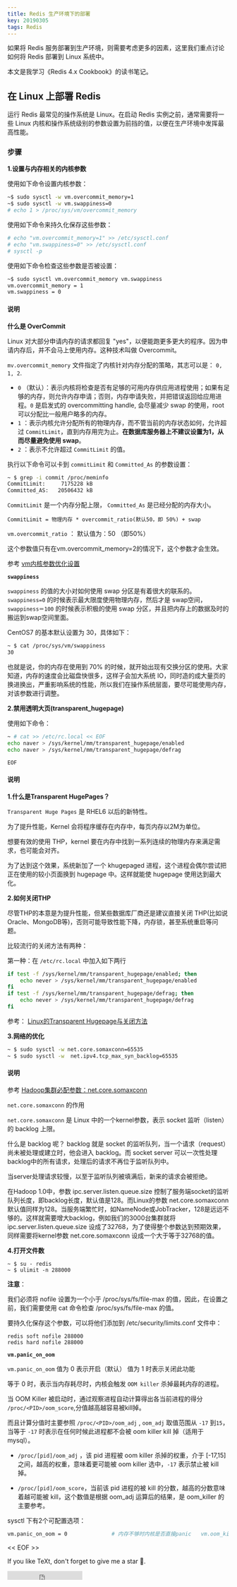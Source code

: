 ```yaml
---
title: Redis 生产环境下的部署
key: 20190305
tags: Redis
---
```


如果将 Redis 服务部署到生产环境，则需要考虑更多的因素，这里我们重点讨论如何将 Redis 部署到 Linux 系统中。

本文是我学习《Redis 4.x Cookbook》的读书笔记。

<!--more-->


## 在 Linux 上部署 Redis

运行 Redis 最常见的操作系统是 Linux。在启动 Redis 实例之前，通常需要将一些 Linux 内核和操作系统级别的参数设置为前挡的值，以便在生产环境中发挥最高性能。

### 步骤

**1.设置与内存相关的内核参数**

使用如下命令设置内核参数：

```bash
~$ sudo sysctl -w vm.overcommit_memory=1
~$ sudo sysctl -w vm.swappiness=0
# echo 1 > /proc/sys/vm/overcommit_memory
```



使用如下命令来持久化保存这些参数：

```bash
# echo "vm.overcommit_memory=1" >> /etc/sysctl.conf
# echo "vm.swappiness=0" >> /etc/sysctl.conf
# sysctl -p

```

使用如下命令检查这些参数是否被设置：

```bash
~$ sudo sysctl vm.overcommit_memory vm.swappiness
vm.overcommit_memory = 1
vm.swappiness = 0
```

#### 说明

**什么是 OverCommit**

Linux 对大部分申请内存的请求都回复 "yes"，以便能跑更多更大的程序。因为申请内存后，并不会马上使用内存。这种技术叫做 Overcommit。


`mv.overcommit_memory` 文件指定了内核针对内存分配的策略，其志可以是： `0, 1, 2`.

- `0` （默认）：表示内核将检查是否有足够的可用内存供应用进程使用；如果有足够的内存，则允许内存申请；否则，内存申请失败，并把错误返回给应用进程。`0` 是启发式的 overcommitting handle, 会尽量减少 swap 的使用，root 可以分配比一般用户略多的内存。
- `1` ：表示内核允许分配所有的物理内存，而不管当前的内存状态如何，允许超过 `CommitLimit`，直到内存用完为止。**在数据库服务器上不建议设置为1，从而尽量避免使用 swap**。
- `2` ：表示不允许超过 `CommitLimit` 的值。

执行以下命令可以卡到 `commitLimit` 和 `Committed_As` 的参数设置：

```bash
~ $ grep -i commit /proc/meminfo
CommitLimit:     7175228 kB
Committed_AS:   20506432 kB
```

`CommitLimit` 是一个内存分配上限，
`Committed_As` 是已经分配的内存大小。

```
CommitLimit = 物理内存 * overcommit_ratio(默认50，即 50%) + swap
```

`vm.overcommit_ratio` ： 默认值为：50 （即50%）

这个参数值只有在vm.overcommit_memory=2的情况下，这个参数才会生效。


参考 [vm内核参数优化设置](http://www.cnblogs.com/wjoyxt/p/3777042.html)

**`swappiness`**


`swappiness` 的值的大小对如何使用 swap 分区是有着很大的联系的。`swappiness=0` 的时候表示最大限度使用物理内存，然后才是 swap空间，`swappiness＝100` 的时候表示积极的使用 swap 分区，并且把内存上的数据及时的搬运到swap空间里面。

CentOS7 的基本默认设置为 30，具体如下：
    
```bash
~ $ cat /proc/sys/vm/swappiness
30
```


也就是说，你的内存在使用到 70% 的时候，就开始出现有交换分区的使用。大家知道，内存的速度会比磁盘快很多，这样子会加大系统 IO，同时造的成大量页的换进换出，严重影响系统的性能，所以我们在操作系统层面，要尽可能使用内存，对该参数进行调整。



**2.禁用透明大页(transparent_hugepage)**

使用如下命令：

```bash
~ # cat >> /etc/rc.local << EOF
echo naver > /sys/kernel/mm/transparent_hugepage/enabled
echo naver > /sys/kernel/mm/transparent_hugepage/defrag 

EOF
```

#### 说明

**1.什么是Transparent HugePages？**

`Transparent Huge Pages` 是 RHEL6 以后的新特性。

为了提升性能，Kernel 会将程序缓存在内存中，每页内存以2M为单位。

想要有效的使用 THP，kernel 要在内存中找到一系列连续的物理内存来满足需求，也可能会对齐。

为了达到这个效果，系统新加了一个 khugepaged 进程，这个进程会偶尔尝试把正在使用的较小页面换到 hugepage 中。这样就能使 hugepage 使用达到最大化。

**2.如何关闭THP**

尽管THP的本意是为提升性能，但某些数据库厂商还是建议直接关闭 THP(比如说 Oracle、MongoDB等)，否则可能导致性能下降，内存锁，甚至系统重启等问题。

比较流行的关闭方法有两种：

第一种：在 `/etc/rc.local` 中加入如下两行

```bash
if test -f /sys/kernel/mm/transparent_hugepage/enabled; then
    echo never > /sys/kernel/mm/transparent_hugepage/enabled
fi
if test -f /sys/kernel/mm/transparent_hugepage/defrag; then
    echo never > /sys/kernel/mm/transparent_hugepage/defrag
fi
```

参考： [Linux的Transparent Hugepage与关闭方法](https://blog.csdn.net/ffwar/article/details/77853498 )



**3.网络的优化**

```bash
~ $ sudo sysctl -w net.core.somaxconn=65535
~ $ sudo sysctl -w  net.ipv4.tcp_max_syn_backlog=65535

```

#### 说明

参考 [Hadoop集群必配参数：net.core.somaxconn](https://www.tuicool.com/articles/nIZJFn)

`net.core.somaxconn` 的作用

`net.core.somaxconn` 是 Linux 中的一个kernel参数，表示 socket 监听（listen）的 backlog 上限。

什么是 backlog 呢？ backlog 就是 socket 的监听队列，当一个请求（request）尚未被处理或建立时，他会进入 backlog。而 socket server 可以一次性处理 backlog中的所有请求，处理后的请求不再位于监听队列中。

当server处理请求较慢，以至于监听队列被填满后，新来的请求会被拒绝。

在Hadoop 1.0中，参数 ipc.server.listen.queue.size 控制了服务端socket的监听队列长度，即backlog长度，默认值是128。而Linux的参数 net.core.somaxconn 默认值同样为128。当服务端繁忙时，如NameNode或JobTracker，128是远远不够的。这样就需要增大backlog，例如我们的3000台集群就将 ipc.server.listen.queue.size 设成了32768，为了使得整个参数达到预期效果，同样需要将kernel参数 net.core.somaxconn 设成一个大于等于32768的值。


**4.打开文件数**

```
~ $ su - redis
~ $ ulimit -n 288000
```

**注意**：

我们必须将 nofile 设置为一个小于 /proc/sys/fs/file-max 的值，因此，在设置之前，我们需要使用 cat 命令检查 /proc/sys/fs/file-max 的值。

要持久化保存这个参数，可以将他们添加到 /etc/security/limits.conf 文件中：

```
redis soft nofile 288000
redis hard nofile 288000
```

**`vm.panic_on_oom`**


`vm.panic_on_oom` 
值为 0 表示开启（默认）
值为 1 时表示关闭此功能

等于 0 时，表示当内存耗尽时，内核会触发 `OOM killer` 杀掉最耗内存的进程。

当 OOM Killer 被启动时，通过观察进程自动计算得出各当前进程的得分  `/proc/<PID>/oom_score`,分值越高越容易被kill掉。

而且计算分值时主要参照 `/proc/<PID>/oom_adj` ,  `oom_adj` 取值范围从 `-17` 到`15`，当等于 `-17` 时表示在任何时候此进程都不会被 oom killer kill 掉（适用于mysql）。

- `/proc/[pid]/oom_adj` ，该 pid 进程被 oom killer 杀掉的权重，介于  [-17,15] 之间，越高的权重，意味着更可能被 oom killer 选中，`-17` 表示禁止被 kill 掉。

- `/proc/[pid]/oom_score`，当前该 pid 进程的被 kill 的分数，越高的分数意味着越可能被 kill，这个数值是根据 oom_adj 运算后的结果，是 oom_killer 的主要参考。

sysctl 下有2个可配置选项：

```bash
vm.panic_on_oom = 0              # 内存不够时内核是否直接panic   vm.oom_kill_allocating_task = 1  # oom-killer是否选择当前正在申请内存的进程进行kill
```


<< EOF >>

If you like TeXt, don't forget to give me a star :star2:.

<iframe src="https://ghbtns.com/github-btn.html?user=kitian616&repo=jekyll-TeXt-theme&type=star&count=true" frameborder="0" scrolling="0" width="170px" height="20px"></iframe>
